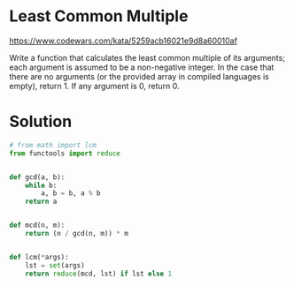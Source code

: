 # Least Common Multiple

https://www.codewars.com/kata/5259acb16021e9d8a60010af

Write a function that calculates the least common multiple of its arguments; each argument is assumed to be a
non-negative integer. In the case that there are no arguments (or the provided array in compiled languages is empty),
return 1. If any argument is 0, return 0.

# Solution

```python
# from math import lcm
from functools import reduce


def gcd(a, b):
    while b:
        a, b = b, a % b
    return a


def mcd(n, m):
    return (n / gcd(n, m)) * m


def lcm(*args):
    lst = set(args)
    return reduce(mcd, lst) if lst else 1
```
